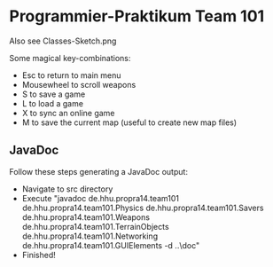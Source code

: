Programmier-Praktikum Team 101
======
Also see Classes-Sketch.png

Some magical key-combinations:
 - Esc to return to main menu
 - Mousewheel to scroll weapons
 - S to save a game
 - L to load a game
 - X to sync an online game
 - M to save the current map (useful to create new map files)

JavaDoc
-----
Follow these steps generating a JavaDoc output:
- Navigate to src directory</br>
- Execute "javadoc de.hhu.propra14.team101 de.hhu.propra14.team101.Physics de.hhu.propra14.team101.Savers de.hhu.propra14.team101.Weapons de.hhu.propra14.team101.TerrainObjects de.hhu.propra14.team101.Networking de.hhu.propra14.team101.GUIElements  -d ..\doc"
- Finished!